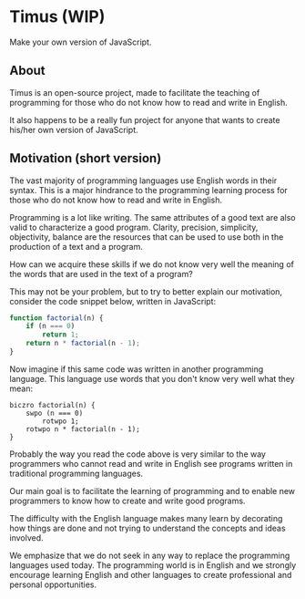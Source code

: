 # Timus (WIP)

Make your own version of JavaScript.

## About

Timus is an open-source project, made to facilitate the teaching of programming for those who do not know how to read and write in English.

It also happens to be a really fun project for anyone that wants to create his/her own version of JavaScript.

## Motivation (short version)

The vast majority of programming languages use English words in their syntax. This is a major hindrance to the programming learning process for those who do not know how to read and write in English.

Programming is a lot like writing. The same attributes of a good text are also valid to characterize a good program. Clarity, precision, simplicity, objectivity, balance are the resources that can be used to use both in the production of a text and a program.

How can we acquire these skills if we do not know very well the meaning of the words that are used in the text of a program?

This may not be your problem, but to try to better explain our motivation, consider the code snippet below, written in JavaScript:

```javascript
function factorial(n) {
    if (n === 0)
        return 1;
    return n * factorial(n - 1);
}
```

Now imagine if this same code was written in another programming language. This language use words that you don't know very well what they mean:

```
biczro factorial(n) {
    swpo (n === 0)
        rotwpo 1;
    rotwpo n * factorial(n - 1);
}
```

Probably the way you read the code above is very similar to the way programmers who cannot read and write in English see programs written in traditional programming languages.

Our main goal is to facilitate the learning of programming and to enable new programmers to know how to create and write good programs.

The difficulty with the English language makes many learn by decorating how things are done and not trying to understand the concepts and ideas involved.

We emphasize that we do not seek in any way to replace the programming languages used today. The programming world is in English and we strongly encourage learning English and other languages to create professional and personal opportunities.
